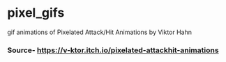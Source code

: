 # pixel_gifs
gif animations of Pixelated Attack/Hit Animations by Viktor Hahn
### Source- https://v-ktor.itch.io/pixelated-attackhit-animations
